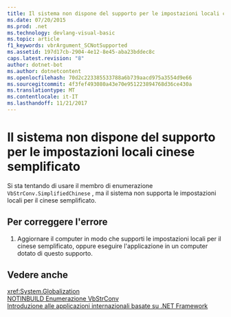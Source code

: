 ```yaml
---
title: Il sistema non dispone del supporto per le impostazioni locali cinese semplificato
ms.date: 07/20/2015
ms.prod: .net
ms.technology: devlang-visual-basic
ms.topic: article
f1_keywords: vbrArgument_SCNotSupported
ms.assetid: 197d17cb-2904-4e12-8e45-aba23bddec8c
caps.latest.revision: "8"
author: dotnet-bot
ms.author: dotnetcontent
ms.openlocfilehash: 70d2c223385533788a6b739aacd975a3554d9e66
ms.sourcegitcommit: 4f3fef493080a43e70e951223894768d36ce430a
ms.translationtype: MT
ms.contentlocale: it-IT
ms.lasthandoff: 11/21/2017
---
```

# <a name="this-system-does-not-contain-support-for-the-simplifiedchinese-locale"></a>Il sistema non dispone del supporto per le impostazioni locali cinese semplificato
Si sta tentando di usare il membro di enumerazione `VbStrConv.SimplifiedChinese` , ma il sistema non supporta le impostazioni locali per il cinese semplificato.  
  
## <a name="to-correct-this-error"></a>Per correggere l'errore  
  
1.  Aggiornare il computer in modo che supporti le impostazioni locali per il cinese semplificato, oppure eseguire l'applicazione in un computer dotato di questo supporto.  
  
## <a name="see-also"></a>Vedere anche  
 <xref:System.Globalization>  
 [NOTINBUILD Enumerazione VbStrConv](http://msdn.microsoft.com/en-us/59f83dd9-6361-47df-a836-02ba9d4cb936)  
 [Introduzione alle applicazioni internazionali basate su .NET Framework](/visualstudio/ide/introduction-to-international-applications-based-on-the-dotnet-framework)
